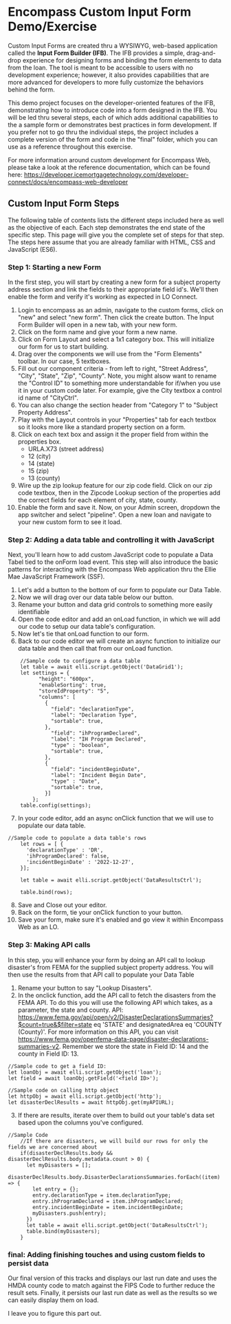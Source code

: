 # Encompass Custom Input Form Demo/Exercise
Custom Input Forms are created thru a WYSIWYG, web-based application called the **Input Form Builder (IFB)**. The IFB provides a simple, drag-and-drop experience for designing forms and binding the form elements to data from the loan. The tool is meant to be accessible to users with no development experience; however, it also provides capabilities that are more advanced for developers to more fully customize the behaviors behind the form.

This demo project focuses on the developer-oriented features of the IFB, demonstrating how to introduce code into a form designed in the IFB. You will be led thru several steps, each of which adds additional capabilities to the a sample form or demonstrates best practices in form development. If you prefer not to go thru the individual steps, the project includes a complete version of the form and code in the "final" folder, which you can use as a reference throughout this exercise.

For more information around custom development for Encompass Web, please take a look at the reference documentation, which can be found here: https://developer.icemortgagetechnology.com/developer-connect/docs/encompass-web-developer

## Custom Input Form Steps
The following table of contents lists the different steps included here as well as the objective of each. Each step demonstrates the end state of the specific step. This page will give you the complete set of steps for that step. The steps here assume that you are already familiar with HTML, CSS and JavaScript (ES6).

### Step 1: Starting a new Form
In the first step, you will start by creating a new form for a subject property address section and link the fields to their appropriate field id's. We'll then enable the form and verify it's working as expected in LO Connect.
1. Login to encompass as an admin, navigate to the custom forms, click on "new" and select "new form". Then click the create button. The Input Form Builder will open in a new tab, with your new form.
2. Click on the form name and give your form a new name.
3. Click on Form Layout and select a 1x1 category box. This will initialize our form for us to start building.
4. Drag over the components we will use from the "Form Elements" toolbar. In our case, 5 textboxes.
5. Fill out our component criteria - from left to right, "Street Address", "City", "State", "Zip", "County". Note, you might alsow want to rename the "Control ID" to something more understandable for if/when you use it in your custom code later. For example, give the City textbox a control id name of "CityCtrl".
6. You can also change the section header from "Category 1" to "Subject Property Address".
7. Play with the Layout controls in your "Properties" tab for each textbox so it looks more like a standard property section on a form.
8. Click on each text box and assign it the proper field from within the properties box.
	- URLA.X73 (street address)
	- 12 (city)
	- 14 (state)
	- 15 (zip)
	- 13 (county)
9. Wire up the zip lookup feature for our zip code field. Click on our zip code textbox, then in the Zipcode Lookup section of the properties add the correct fields for each element of city, state, county.
10. Enable the form and save it. Now, on your Admin screen, dropdown the app switcher and select "pipeline".  Open a new loan and navigate to your new custom form to see it load. 

### Step 2: Adding a data table and controlling it with JavaScript
Next, you'll learn how to add custom JavaScript code to populate a Data Tabel tied to the onForm load event. This step will also introduce the basic patterns for interacting with the Encompass Web application thru the Ellie Mae JavaScript Framework (SSF).
1. Let's add a button to the bottom of our form to populate our Data Table.
2. Now we will drag over our data table below our button.
3. Rename your button and data grid controls to something more easily identifiable
4. Open the code editor and add an onLoad function, in which we will add our code to setup our data table's configuration.
5. Now let's tie that onLoad function to our form.
6. Back to our code editor we will create an async function to initialize our data table and then call that from our onLoad function.
```
	//Sample code to configure a data table
	let table = await elli.script.getObject('DataGrid1');		
	let settings = {
	      "height": "600px",
	      "enableSorting": true,
	      "storeIdProperty": "5",
	      "columns": [
	        {
	          "field": "declarationType",
	          "label": "Declaration Type",
	          "sortable": true,
	        },
	          "field": "ihProgramDeclared",
	          "label": "IH Program Declared",
	          "type" : "boolean",
	          "sortable": true,
	        },
	        {
	          "field": "incidentBeginDate",
	          "label": "Incident Begin Date",
	          "type" : "Date",
	          "sortable": true,
	        }]
		};
	table.config(settings); 		
```
7. In your code editor, add an async onClick function that we will use to populate our data table.
```
//Sample code to populate a data table's rows
    let rows = [ { 
      'declarationType' : 'DR',
      'ihProgramDeclared': false,
      'incidentBeginDate' : '2022-12-27',
    }];
    
    let table = await elli.script.getObject('DataResultsCtrl');
  
    table.bind(rows);
```
8. Save and Close out your editor.
9. Back on the form, tie your onClick function to your button.
10. Save your form, make sure it's enabled and go view it within Encompass Web as an LO.

### Step 3: Making API calls 
In this step, you will enhance your form by doing an API call to lookup disaster's from FEMA for the supplied subject property address. You will then use the results from that API call to populate your Data Table
1. Rename your button to say "Lookup Disasters".
2. In the onclick function, add the API call to fetch the disasters from the FEMA API. To do this you will use the following API which takes, as a parameter, the state and county.
API: https://www.fema.gov/api/open/v2/DisasterDeclarationsSummaries?$count=true&$filter=state eq 'STATE' and designatedArea eq 'COUNTY (County)'. 
For more information on this API, you can visit https://www.fema.gov/openfema-data-page/disaster-declarations-summaries-v2. 
Remember we store the state in Field ID: 14 and the county in Field ID: 13.
```
//Sample code to get a field ID:
let loanObj = await elli.script.getObject('loan');
let field = await loanObj.getField('<field ID>');

//Sample code on calling http object
let httpObj = await elli.script.getObject('http');
let disasterDeclResults = await httpObj.get(myAPIURL);
```
3. If there are results, iterate over them to build out your table's data set based upon the columns you've configured.
```
//Sample Code
    //If there are disasters, we will build our rows for only the fields we are concerned about
    if(disasterDeclResults.body && disasterDeclResults.body.metadata.count > 0) {
      let myDisasters = [];
      disasterDeclResults.body.DisasterDeclarationsSummaries.forEach((item) => {
        let entry = {};
        entry.declarationType = item.declarationType;
        entry.ihProgramDeclared = item.ihProgramDeclared;
        entry.incidentBeginDate = item.incidentBeginDate;
        myDisasters.push(entry);
      })
      let table = await elli.script.getObject('DataResultsCtrl');
      table.bind(myDisasters);      
    }
```

### final: Adding finishing touches and using custom fields to persist data
Our final version of this tracks and displays our last run date and uses the HMDA county code to match against the FIPS Code to further reduce the result sets. Finally, it persists our last run date as well as the results so we can easily display them on load.  

I leave you to figure this part out.

